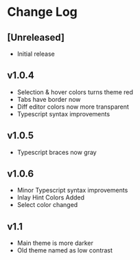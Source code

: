 # Change Log

## [Unreleased]

- Initial release

## v1.0.4

- Selection & hover colors turns theme red
- Tabs have border now
- Diff editor colors now more transparent
- Typescript syntax improvements

## v1.0.5
- Typescript braces now gray

## v1.0.6
- Minor Typescript syntax improvements
- Inlay Hint Colors Added
- Select color changed

## v1.1
- Main theme is more darker
- Old theme named as low contrast